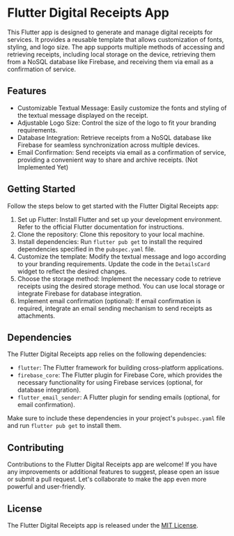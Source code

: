 # Flutter Digital Receipts App

This Flutter app is designed to generate and manage digital receipts for services. It provides a reusable template that allows customization of fonts, styling, and logo size. The app supports multiple methods of accessing and retrieving receipts, including local storage on the device, retrieving them from a NoSQL database like Firebase, and receiving them via email as a confirmation of service.

## Features

- Customizable Textual Message: Easily customize the fonts and styling of the textual message displayed on the receipt.
- Adjustable Logo Size: Control the size of the logo to fit your branding requirements.
- Database Integration: Retrieve receipts from a NoSQL database like Firebase for seamless synchronization across multiple devices.
- Email Confirmation: Send receipts via email as a confirmation of service, providing a convenient way to share and archive receipts. (Not Implemented Yet)

## Getting Started

Follow the steps below to get started with the Flutter Digital Receipts app:

1. Set up Flutter: Install Flutter and set up your development environment. Refer to the official Flutter documentation for instructions.
2. Clone the repository: Clone this repository to your local machine.
3. Install dependencies: Run `flutter pub get` to install the required dependencies specified in the `pubspec.yaml` file.
4. Customize the template: Modify the textual message and logo according to your branding requirements. Update the code in the `DetailsCard` widget to reflect the desired changes.
5. Choose the storage method: Implement the necessary code to retrieve receipts using the desired storage method. You can use local storage or integrate Firebase for database integration.
6. Implement email confirmation (optional): If email confirmation is required, integrate an email sending mechanism to send receipts as attachments.

## Dependencies

The Flutter Digital Receipts app relies on the following dependencies:

- `flutter`: The Flutter framework for building cross-platform applications.
- `firebase_core`: The Flutter plugin for Firebase Core, which provides the necessary functionality for using Firebase services (optional, for database integration).
- `flutter_email_sender`: A Flutter plugin for sending emails (optional, for email confirmation).

Make sure to include these dependencies in your project's `pubspec.yaml` file and run `flutter pub get` to install them.

## Contributing

Contributions to the Flutter Digital Receipts app are welcome! If you have any improvements or additional features to suggest, please open an issue or submit a pull request. Let's collaborate to make the app even more powerful and user-friendly.

## License

The Flutter Digital Receipts app is released under the [MIT License](LICENSE).
